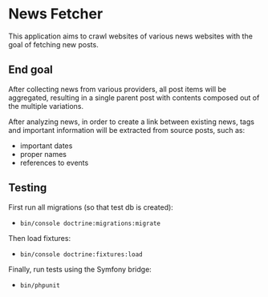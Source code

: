 # News Fetcher

This application aims to crawl websites of various news websites with the goal of fetching new posts. 

## End goal

After collecting news from various providers, all post items will be aggregated, resulting in a single parent post with contents composed out of the multiple variations.

After analyzing news, in order to create a link between existing news, tags and important information will be extracted from source posts, such as:
- important dates
- proper names
- references to events

## Testing
First run all migrations (so that test db is created):
- `bin/console doctrine:migrations:migrate`

Then load fixtures:
- `bin/console doctrine:fixtures:load`

Finally, run tests using the Symfony bridge:
- `bin/phpunit`



